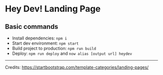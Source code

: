 # Hey Dev! Landing Page

## Basic commands

- Install dependencies: `npm i`
- Start dev environment: `npm start`
- Build project to production: `npm run build`
- Deploy: `npm run deploy` and `now alias [output url] heydev`

________________

Credits: https://startbootstrap.com/template-categories/landing-pages/